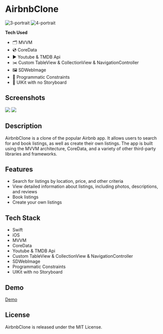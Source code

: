 # AirbnbClone

![3-portrait](https://github.com/altankorayy/AirbnbClone/assets/67483357/3bf48b4e-f387-4aba-92ff-5e6a241f3d65) ![4-portrait](https://github.com/altankorayy/AirbnbClone/assets/67483357/16ad9852-914a-49af-b373-9014ccc9257a)

**Tech Used**

* 🗂️ MVVM
* 💿 CoreData
* ▶️ Youtube & TMDB Api
* ✂️ Custom TableView & CollectionView & NavigationController
* 🖼️ SDWebImage
* 📐 Programmatic Constraints
*  UIKit with no Storyboard

## Screenshots

<div class="image-container">
  <img src="https://github.com/altankorayy/AirbnbClone/assets/67483357/3bf48b4e-f387-4aba-92ff-5e6a241f3d65" />
  <img src="https://github.com/altankorayy/AirbnbClone/assets/67483357/16ad9852-914a-49af-b373-9014ccc9257a" />
</div>

## Description

AirbnbClone is a clone of the popular Airbnb app. It allows users to search for and book listings, as well as create their own listings. The app is built using the MVVM architecture, CoreData, and a variety of other third-party libraries and frameworks.

## Features

* Search for listings by location, price, and other criteria
* View detailed information about listings, including photos, descriptions, and reviews
* Book listings
* Create your own listings

## Tech Stack

* Swift
* iOS
* MVVM
* CoreData
* Youtube & TMDB Api
* Custom TableView & CollectionView & NavigationController
* SDWebImage
* Programmatic Constraints
* UIKit with no Storyboard

## Demo

[Demo](https://altankorayy.github.io/AirbnbClone/)

## License

AirbnbClone is released under the MIT License.
